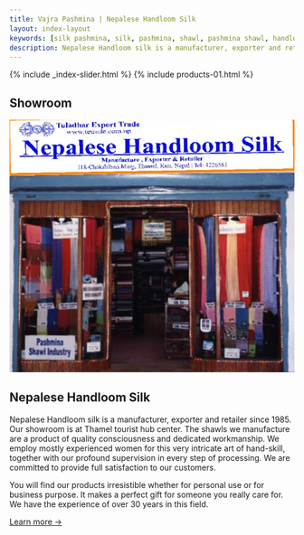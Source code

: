 ```yaml
---
title: Vajra Pashmina | Nepalese Handloom Silk 
layout: index-layout
keywords: [silk pashmina, silk, pashmina, shawl, pashmina shawl, handloom, baby pashmina, 100 cashmere, nepal cashmere, pure pashmina, soft raw silk, thamel, kathmandu, nepal, showroom, quality, hand made pashmina, special gift, gift, Mountain goat, stole, wrap, blanket, tie, poncho, silk shirt, print pashmina, embriodery pashmina, cashmere sweaters, tuladhar, export, trade, kathmandu, nepal, nepalese, nepalese handloom silk, tuladhar export trade]
description: Nepalese Handloom silk is a manufacturer, exporter and retailer of Genuine Handmade Pashmina and Soft Raw Silk fabrics since 1985. Our showroom is at Thamel tourist hub center in Kathmandu, Nepal. 
---
```



{% include _index-slider.html %}
{% include products-01.html %}
<div class="heading-block center">
  <h2>Showroom</h2>
</div>

<div class="container clearfix">

  <div class="col_two_fifth topmargin nobottommargin" style="min-height: 250px;">
    <img data-animate="fadeIn" class=" fadeIn animated" src="images/showroom-new.jpg" alt="Nepalese Handloom Silk Showroom in Thamel">
  </div>

  <div class="col_three_fifth nobottommargin col_last">

  <div class="fancy-title title-dotted-border ">
    <h2><span>Nepalese Handloom Silk</span></h2>
  </div>
    

  <p><span class="dropcap">N</span>epalese Handloom silk is a manufacturer, exporter and retailer since 1985. Our showroom is at Thamel tourist hub center. The shawls we manufacture are a product of quality consciousness and dedicated workmanship. We employ mostly experienced women for this very intricate art of hand-skill, together with our profound supervision in every step of processing. We are committed to provide full satisfaction to our customers.</p>

  <p>You will find our products irresistible whether for personal use or for business purpose. It makes a perfect gift for someone you really care for. We have the experience of over 30 years in this field.</p>

  <a href="/showroom">Learn more →</a>

  </div>

  <div class="clear"></div><div class="line"></div>

  

</div>


<!-- * Manufacturer & Exporter of Silk, Pashmina Shawl, Stole, Scarf etc.
* Member of Handicraft Association of Nepal -->


<script type="application/ld+json">
{
  "@context": "http://schema.org",
  "@type": "Organization",
  "url": "http://www.tetrade.com.np",
  "name": "Tuladhar Export Trade",
  "contactPoint": {
    "@type": "ContactPoint",
    "telephone": "+977-9851020571",
    "contactType": "Showroom"
  }
}
</script>